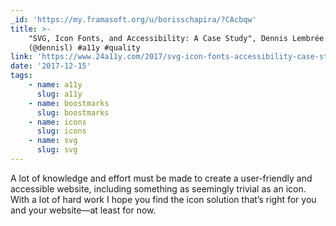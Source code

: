 ```yaml
---
_id: 'https://my.framasoft.org/u/borisschapira/?CAcbqw'
title: >-
    "SVG, Icon Fonts, and Accessibility: A Case Study", Dennis Lembrée
    (@dennisl) #a11y #quality
link: 'https://www.24a11y.com/2017/svg-icon-fonts-accessibility-case-study/'
date: '2017-12-15'
tags:
    - name: a11y
      slug: a11y
    - name: boostmarks
      slug: boostmarks
    - name: icons
      slug: icons
    - name: svg
      slug: svg
---
```


<div class="markdown"><p>A lot of knowledge and effort must be made to create a user-friendly and accessible website, including something as seemingly trivial as an icon. With a lot of hard work I hope you find the icon solution that’s right for you and your website—at least for now.
</p></div>
